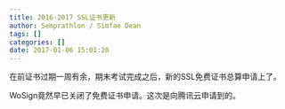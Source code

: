 ```yaml
---
title: 2016-2017 SSL证书更新
author: Semprathlon / Simfae Dean
tags: []
categories: []
date: 2017-01-06 15:01:20
---
```

在前证书过期一周有余，期末考试完成之后，新的SSL免费证书总算申请上了。

WoSign竟然早已关闭了免费证书申请。这次是向腾讯云申请到的。